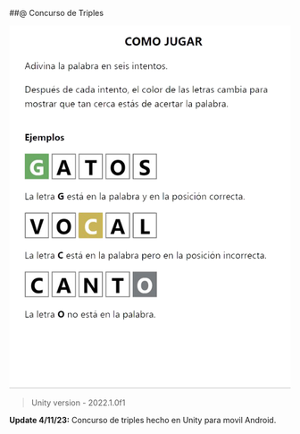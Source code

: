 ##@ Concurso de Triples

![](https://github.com/camilo1962/Wordle/blob/main/Assets/Graficos/Reglas.png/)

> Unity version - 2022.1.0f1

**Update 4/11/23:** Concurso de triples hecho en Unity para movil Android.
